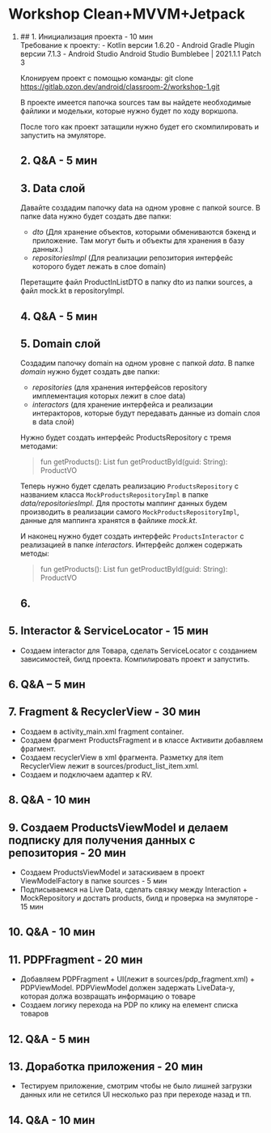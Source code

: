 # Workshop Clean+MVVM+Jetpack
<ol>
<li> ## 1. Инициализация проекта - 10 мин </li>
Требование к проекту:
 - Kotlin версии 1.6.20
 - Android Gradle Plugin версии 7.1.3
 - Android Studio Android Studio Bumblebee | 2021.1.1 Patch 3

Клонируем проект с помощью команды:
git clone https://gitlab.ozon.dev/android/classroom-2/workshop-1.git

В проекте имеется папочка sources там вы найдете необходимые файлики и модельки, которые нужно будет по ходу воркшопа.

После того как проект затащили нужно будет его скомпилировать и запустить на эмуляторе.

## 2. Q&A - 5 мин

## 3. Data слой
Давайте создадим папочку data на одном уровне с папкой source. В папке data нужно будет создать две папки:
- *dto* (Для хранение объектов, которыми обмениваются бэкенд и приложение. Там могут быть и объекты для хранения в базу данных.)
- *repositoriesImpl* (Для реализации репозитория интерфейс которого будет лежать в слое domain)

Перетащите файл ProductInListDTO в папку dto из папки sources, а файл mock.kt в repositoryImpl.

## 4. Q&A - 5 мин

## 5. Domain слой
Создадим папочку domain на одном уровне с папкой *data*. В папке *domain* нужно будет создать две папки:
- *repositories* (для хранения интерфейсов repository имплементация которых лежит в слое data)
- *interactors* (для хранение интерфейса и реализации интеракторов, которые будут передавать данные из domain слоя в data слой)

Нужно будет создать интерфейс ProductsRepository с тремя методами:
> fun getProducts(): List<ProductInListVO>
> fun getProductById(guid: String): ProductVO

Теперь нужно будет сделать реализацию `ProductsRepository` c названием класса `MockProductsRepositoryImpl` в папке *data/repositoriesImpl*.
Для простоты маппинг данных будем производить в реализации самого `MockProductsRepositoryImpl`, данные для маппинга хранятся в файлике *mock.kt*.

И наконец нужно будет создать интерфейс `ProductsInteractor` с реализацией в папке *interactors*. Интерфейс должен содержать методы:
> fun getProducts(): List<ProductInListVO>
> fun getProductById(guid: String): ProductVO

## 6.

</ol>

## 5. Interactor & ServiceLocator - 15 мин
- Создаем interactor для Товара, сделать ServiceLocator с созданием зависимостей, билд проекта. Компилировать проект и запустить.

## 6. Q&A – 5 мин

## 7. Fragment & RecyclerView - 30 мин
- Создаем в activity_main.xml fragment container.
- Создаем фрагмент ProductsFragment и в классе Активити добавляем фрагмент.
- Создаем recyclerView в xml фрагмента. Разметку для item RecyclerView лежит в sources/product_list_item.xml.
- Создаем и подключаем адаптер к RV.

## 8. Q&A - 10 мин

## 9. Создаем ProductsViewModel и делаем подписку для получения данных с репозитория - 20 мин
- Создаем ProductsViewModel и затаскиваем в проект ViewModelFactory в папке sources - 5 мин
- Подписываемся на Live Data, сделать связку между Interaction + MockRepository и достать products, билд и проверка на эмуляторе - 15 мин

## 10. Q&A - 10 мин

## 11. PDPFragment - 20 мин
- Добавляем PDPFragment + UI(лежит в sources/pdp_fragment.xml) + PDPViewModel. PDPViewModel должен задержать LiveData-у, которая должа возвращать информацию о товаре
- Создаем логику перехода на PDP по клику на елемент списка товаров

## 12. Q&A - 5 мин

## 13. Доработка приложения - 20 мин
- Тестируем приложение, смотрим чтобы не было лишней загрузки данных или не сетился UI несколько раз при переходе назад и тп.

## 14. Q&A - 10 мин